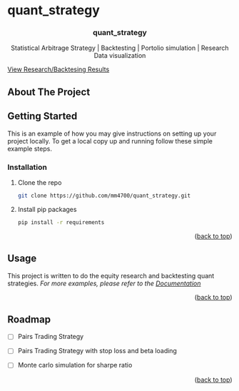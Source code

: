 # quant_strategy
<div id="top"></div>


<h3 align="center">quant_strategy</h3>

  <p align="center">
    Statistical Arbitrage Strategy |
    Backtesting |
    Portolio simulation |
    Research Data visualization 
   </p>
    
   <a href="https://github.com/mm4700/quant_strategy/results">View Research/Backtesing Results</a>


<!-- ABOUT THE PROJECT -->
## About The Project


<!-- GETTING STARTED -->
## Getting Started

This is an example of how you may give instructions on setting up your project locally.
To get a local copy up and running follow these simple example steps.

### Installation

1. Clone the repo
   ```sh
   git clone https://github.com/mm4700/quant_strategy.git
   ```
2. Install pip packages
   ```sh
   pip install -r requirements
   ```

<p align="right">(<a href="#top">back to top</a>)</p>



<!-- USAGE EXAMPLES -->
## Usage
 This project is written to do the equity research and backtesting quant strategies.
_For more examples, please refer to the [Documentation](https://www.econstor.eu/bitstream/10419/116783/1/833997289.pdf)_

<p align="right">(<a href="#top">back to top</a>)</p>



<!-- ROADMAP -->
## Roadmap

- [ ] Pairs Trading Strategy
- [ ] Pairs Trading Strategy with stop loss and beta loading
- [ ] Monte carlo simulation for sharpe ratio


<p align="right">(<a href="#top">back to top</a>)</p>





